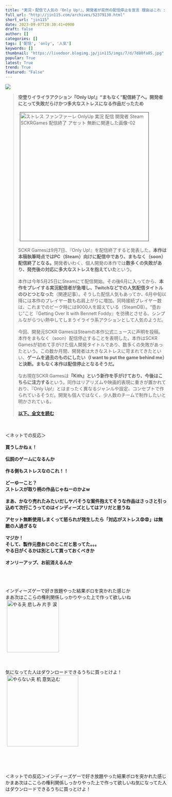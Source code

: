 ```yaml
---
title: "実況・配信で人気の『Only Up!』、開発者が突然の配信停止を宣言 理由はこれ : オレ的ゲーム速報＠刃"
full_url: "http://jin115.com/archives/52379130.html"
short_url: "jin115"
date: 2023-09-07T20:30:41+0900
draft: false
author: []
categories: []
tags: ['配信', 'only', '人気']
keywords: []
thumbnail: "https://livedoor.blogimg.jp/jin115/imgs/7/d/7d80fa85.jpg"
popular: True
latest: True
trend: True
featured: "False"
---
```


![](https://livedoor.blogimg.jp/jin115/imgs/7/d/7d80fa85.jpg)

<div><a name='more'></a> <blockquote><b>空登りイライラアクション『Only Up!』“まもなく”配信終了へ。開発者にとって失敗だらけかつ多大なストレスになる作品だったため</b><br> <br> <img src='https://livedoor.blogimg.jp/jin115/imgs/f/7/f7a723e2.png' width='400' border='1' hspace='5' class='pict' alt='ストレス ファンファーレ OnlyUp 実況 配信 開発者 Steam SCKRGames 配信終了 アセット 無断に関連した画像-02'><br> <br> SCKR Gamesは9月7日、『Only Up!』を配信終了すると発表した。<b>本作は本稿執筆時点ではPC（Steam）向けに配信中であり、まもなく（soon）配信終了となる。</b>開発者いわく、個人開発の本作では<b>数多くの失敗があり、発売後の対応に多大なストレスを抱えていた</b>という。<br> <br> 本作は今年5月25日にSteamにて配信開始。その後6月に入ってから、<b>本作をプレイする実況配信者が急増し、Twitchなどでの人気配信タイトルのひとつとなった</b>（関連記事）。そうした配信人気もあってか、6月中旬以降には本作のプレイヤー数も右肩上がりに増加。同時接続プレイヤー数は、これまでのピーク時には9000人を超えている（SteamDB）。“壺おじ”こと『Getting Over It with Bennett Foddy』を彷彿とさせる、シンプルながらつい熱中してしまうイライラ系アクションとして人気のようだ。<br> <br> 今回、開発元SCKR GamesはSteamの本作公式ニュースに声明を投稿。本作をまもなく（soon）配信停止することを表明した。本作はSCKR Gamesが初めて手がけた個人開発タイトルであり、数多くの失敗があったという。この数か月間、開発者は大きなストレスに苛まれてきたといい、<b>ゲームを過去のものにしたい（I want to put the game behind me）と決断。まもなく本作は配信停止となるそうだ。</b><br> <br> なお現在SCKR Gamesは<b>『Kith』という新作を手がけており、今後はこちらに注力する</b>という。同作はリアリズムや映画的表現に重きが置かれており、『Only Up!』とはまったく異なるジャンルや設定、コンセプトで作られているそうだ。開発も個人ではなく、少人数のチームで制作したいと明かされている。<br> <br> <a href='https://automaton-media.com/articles/newsjp/20230907-263278/' target='_blank'><b>以下、全文を読む</b></a></blockquote><br> <br> ＜ネットでの反応＞<br> <br> <b>買うしかねぇ！</b><br> <br> <b>伝説のゲームになるんか</b><br> <br> <b>作る側もストレスなのこれ！！</b><br> <br> <b>どーゆーこと？<br> ストレスが取り柄の作品じゃねーのかよw</b><br> <br> <b>まあ、かなり売れたみたいだしヤバそうな案件抱えてそうな作品はさっさと引っ込めて次行こうってのはインディーズとしてはアリだと思うね</b><br> <br> <b>アセット無断使用しまくって怒られが発生したら「対応がストレス😡😡」は無敵の人過ぎるな</b><br> <br> <b>マジか！<br> そして、製作元壺おじのとこだと思ってた。。。<br> やる日がくるかは別として買っておくべきか</b><br> <br> <b>オンリーアップ、お前消えるんか</b><br> <br> <br> <br> <br> インディーズゲーで好き放題やった結果ボロを突かれた感じか<br> まあ次はここらの権利関係しっかりやった上で作って欲しいね<br> <img src='https://livedoor.blogimg.jp/jin115/imgs/2/8/28b5646a.gif' alt='やる夫 悲しみ 片手 涙' width='162' border='0' hspace='5' class='pict'><br> <br> <br> <br> 気になってた人はダウンロードできるうちに買っとけよ！<br> <img src='https://livedoor.blogimg.jp/jin115/imgs/5/7/57e6ea90.gif' alt='やらない夫 机 意気込む' width='222' border='0' hspace='5' class='pict'><br> <br> <br> <br> <br> <p>＜ネットでの反応＞インディーズゲーで好き放題やった結果ボロを突かれた感じかまあ次はここらの権利関係しっかりやった上で作って欲しいね気になってた人はダウンロードできるうちに買っとけよ！</p></div>